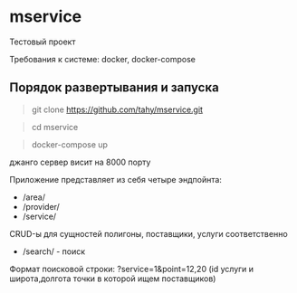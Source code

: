 # mservice

Тестовый проект

Требования к системе: docker, docker-compose

## Порядок развертывания и запуска

> git clone https://github.com/tahy/mservice.git

> cd mservice

> docker-compose up

джанго сервер висит на 8000 порту

Приложение представляет из себя четыре эндпойнта:

-  /area/
-  /provider/
-  /service/

CRUD-ы для сущностей полигоны, поставщики, услуги соответственно

- /search/ - поиск

Формат поисковой строки: ?service=1&point=12,20 (id услуги и широта,долгота точки в которой ищем поставщиков)